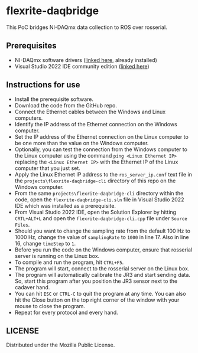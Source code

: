 # flexrite-daqbridge
This PoC bridges NI-DAQmx data collection to ROS over rosserial.

## Prerequisites
- NI-DAQmx software drivers ([linked here](https://www.ni.com/en/support/downloads/drivers/download.ni-daq-mx.html), already installed)
- Visual Studio 2022 IDE community edition ([linked here](https://visualstudio.microsoft.com/thank-you-downloading-visual-studio/?sku=Community&channel=Release&version=VS2022&source=VSLandingPage&cid=2030&passive=false))

## Instructions for use
- Install the prerequisite software.
- Download the code from the GitHub repo.
- Connect the Ethernet cables between the Windows and Linux computers.
- Identify the IP address of the Ethernet connection on the Windows computer.
- Set the IP address of the Ethernet connection on the Linux computer to be one more than the value on the Windows computer.
- Optionally, you can test the connection from the Windows computer to the Linux computer using the command `ping <Linux Ethernet IP>` replacing the `<Linux Ethernet IP>` with the Ethernet IP of the Linux computer that you just set.
- Apply the Linux Ethernet IP address to the `ros_server_ip.conf` text file in the `projects\flexrite-daqbridge-cli` directory of this repo on the Windows computer.
- From the same `projects\flexrite-daqbridge-cli` directory within the code, open the `flexrite-daqbridge-cli.sln` file in Visual Studio 2022 IDE which was installed as a prerequisite.
- From Visual Studio 2022 IDE, open the Solution Explorer by hitting `CRTL+ALT+L` and open the `flexrite-daqbridge-cli.cpp` file under `Source Files`.
- Should you want to change the sampling rate from the default 100 Hz to 1000 Hz, change the value of `samplingRate` to `1000` in line 17. Also in line 16, change `timeStep` to `1`.
- Before you run the code on the Windows computer, ensure that rosserial server is running on the Linux box.
- To compile and run the program, hit `CTRL+F5`.
- The program will start, connect to the rosserial server on the Linux box.
- The program will automatically calibrate the JR3 and start sending data. So, start this program after you position the JR3 sensor next to the cadaver hand.
- You can hit `ESC` or `CTRL-C` to quit the program at any time. You can also hit the Close button on the top right corner of the window with your mouse to close the program.
- Repeat for every protocol and every hand.

## LICENSE
Distributed under the Mozilla Public License.
